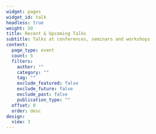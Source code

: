 ```yaml
---
widget: pages
widget_id: talk
headless: true
weight: 50
title: Recent & Upcoming Talks
subtitle: Talks at conferences, seminars and workshops
content:
  page_type: event
  count: 5
  filters:
    author: ""
    category: ""
    tag: ""
    exclude_featured: false
    exclude_future: false
    exclude_past: false
    publication_type: ""
  offset: 0
  order: desc
design:
  view: 3
---
```

